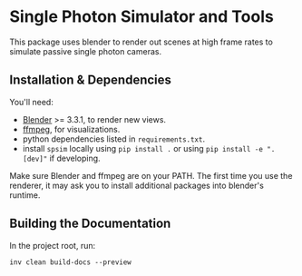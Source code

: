 # Single Photon Simulator and Tools

This package uses blender to render out scenes at high frame rates to simulate passive single photon cameras.

## Installation & Dependencies 

You'll need:

- [Blender](https://www.blender.org/download/) >= 3.3.1, to render new views. 
- [ffmpeg](https://ffmpeg.org/download.html), for visualizations. 
- python dependencies listed in `requirements.txt`. 
- install `spsim` locally using `pip install .` or using `pip install -e ".[dev]"` if developing.

Make sure Blender and ffmpeg are on your PATH.
The first time you use the renderer, it may ask you to install additional packages into blender's runtime. 

## Building the Documentation

In the project root, run:
```
inv clean build-docs --preview
```
